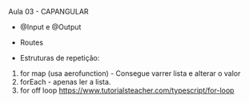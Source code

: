 Aula 03 - CAPANGULAR

- @Input e @Output


- Routes

- Estruturas de repetição:

1. for map (usa aerofunction) - Consegue varrer lista e alterar o valor
  2. forEach - apenas ler a lista.
  3. for off loop
  https://www.tutorialsteacher.com/typescript/for-loop
